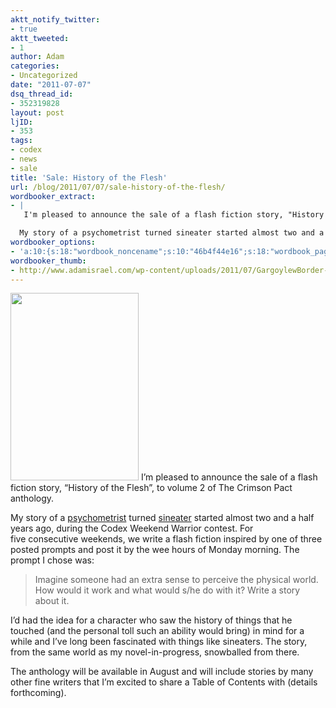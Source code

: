 ```yaml
---
aktt_notify_twitter:
- true
aktt_tweeted:
- 1
author: Adam
categories:
- Uncategorized
date: "2011-07-07"
dsq_thread_id:
- 352319828
layout: post
ljID:
- 353
tags:
- codex
- news
- sale
title: 'Sale: History of the Flesh'
url: /blog/2011/07/07/sale-history-of-the-flesh/
wordbooker_extract:
- |
   I'm pleased to announce the sale of a flash fiction story, "History of the Flesh", to volume 2 of The Crimson Pact anthology.

  My story of a psychometrist turned sineater started almost two and a half years ago, during the Codex Weekend Warrior cont ...
wordbooker_options:
- 'a:10:{s:18:"wordbook_noncename";s:10:"46b4f44e16";s:18:"wordbook_page_post";s:4:"-100";s:18:"wordbook_orandpage";s:1:"2";s:23:"wordbook_default_author";s:1:"1";s:23:"wordbook_extract_length";s:3:"256";s:19:"wordbook_actionlink";s:3:"300";s:26:"wordbooker_publish_default";s:2:"on";s:18:"wordbook_attribute";s:30:"Wrote a new post on their blog";s:29:"wordbooker_status_update_text";s:35:": New blog post :  %title% - %link%";s:17:"wordbook_new_post";s:1:"1";}'
wordbooker_thumb:
- http://www.adamisrael.com/wp-content/uploads/2011/07/GargoylewBorder-205x300.jpg
---
```

[<img class="size-medium wp-image-524 alignright" title="Crimson Pact" src="http://www.adamisrael.com/wp-content/uploads/2011/07/GargoylewBorder-205x300.jpg" alt="" width="205" height="300" />](1) I&#8217;m pleased to announce the sale of a flash fiction story, &#8220;History of the Flesh&#8221;, to volume 2 of The Crimson Pact anthology.

My story of a [psychometrist](2) turned [sineater](3) started almost two and a half years ago, during the Codex Weekend Warrior contest. For five consecutive weekends, we write a flash fiction inspired by one of three posted prompts and post it by the wee hours of Monday morning. The prompt I chose was:

> Imagine someone had an extra sense to perceive the physical world. How would it work and what would s/he do with it? Write a story about it.

I&#8217;d had the idea for a character who saw the history of things that he touched (and the personal toll such an ability would bring) in mind for a while and I&#8217;ve long been fascinated with things like sineaters. The story, from the same world as my novel-in-progress, snowballed from there.

The anthology will be available in August and will include stories by many other fine writers that I&#8217;m excited to share a Table of Contents with (details forthcoming).

 [1]: http://www.adamisrael.com/wp-content/uploads/2011/07/GargoylewBorder.jpg
 [2]: http://en.wikipedia.org/wiki/Psychometry_(paranormal)
 [3]: http://en.wikipedia.org/wiki/Sin-eater
